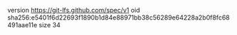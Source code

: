 version https://git-lfs.github.com/spec/v1
oid sha256:e5401f6d22693f1890b1d84e88971bb38c56289e64228a2b0f8fc68491aae11e
size 34
